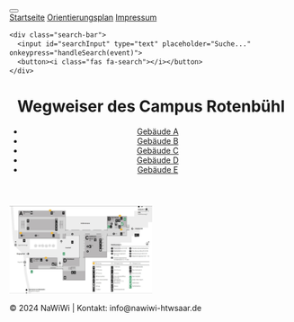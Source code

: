 
<html lang="de">
<head>
  <meta charset="UTF-8">
  <meta name="viewport" content="width=device-width, initial-scale=1.0">
  <title>Campus Wegweiser HTW Saar</title>
  <link rel="stylesheet" href="styles.css">
</head>
<body>
  <div class="toolbar">
    <div class="hamburger dropdown">
      <button class="dropbtn"><i class="fas fa-bars"></i></button>
      <div class="dropdown-content">
	  	<a href="startseite.html">Startseite</a>
	  	<a href="orientierungsplan.html">Orientierungsplan</a>
        <a href="impressum.html">Impressum</a>
      </div>
    </div>	

    <div class="search-bar">
      <input id="searchInput" type="text" placeholder="Suche..." onkeypress="handleSearch(event)">
      <button><i class="fas fa-search"></i></button>
    </div>
  </div>

  <header class="header">
    <div class="container">
      <h1 class="slogan"> Wegweiser des Campus Rotenbühl</h1>
      <nav class="navbar">
        <ul>
          <li><a href="gebäude a.html">Geb&auml;ude A</a></li>
          <li><a href="gebäude b.html">Geb&auml;ude B</a></li>
          <li><a href="gebäude c.html">Geb&auml;ude C</a></li>
          <li><a href="gebäude d.html">Geb&auml;ude D</a></li>
          <li><a href="gebäude e.html">Geb&auml;ude E</a></li>
        </ul>
      </nav>
    </div>
  </header>

  <section class="hero" style="margin-right: 250px">
    <div class="container">
      <img src="orientierungsplan.jpg">
    </div>
  </section>

  <footer class="footer">
    <div class="container">
      <p>&copy; 2024 NaWiWi | Kontakt: info@nawiwi-htwsaar.de</p>
    </div>
  </footer>

  <script>
    function handleSearch(event) {
      if (event.key === "Enter") {
        event.preventDefault();
        const searchInput = document.getElementById("searchInput").value.toLowerCase();
        if (searchInput === "bibliothek") {
          window.location.href = "bibliothek.html";
        } else if (searchInput === "mensa") {
          window.location.href = "mensa.html";
        } else if (searchInput === "sekretariat") {
          window.location.href = "sekretariat.html";
        } else if (searchInput === "it-service") {
          window.location.href = "it-service.html";
        } else if (searchInput === "fachschaft") {
          window.location.href = "fachschaft.html";
        } else if (searchInput === "druckerraum") {
          window.location.href = "druckerraum.html";
		} else if (searchInput === "validierungsautomat") {
          window.location.href = "validierungsautomat.html";
		} else if (searchInput === "orientierungsplan") {
          window.location.href = "orientierungsplan.html";
        } else {
          alert("Keine Übereinstimmung gefunden.");
        }
      }
    }
  </script>
</body>
</html>
